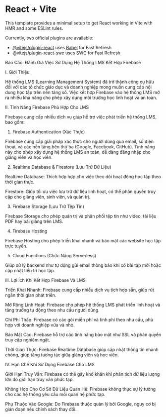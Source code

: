 # React + Vite

This template provides a minimal setup to get React working in Vite with HMR and some ESLint rules.

Currently, two official plugins are available:

- [@vitejs/plugin-react](https://github.com/vitejs/vite-plugin-react/blob/main/packages/plugin-react/README.md) uses [Babel](https://babeljs.io/) for Fast Refresh
- [@vitejs/plugin-react-swc](https://github.com/vitejs/vite-plugin-react-swc) uses [SWC](https://swc.rs/) for Fast Refresh

Báo Cáo: Đánh Giá Việc Sử Dụng Hệ Thống LMS Kết Hợp Firebase

I. Giới Thiệu

Hệ thống LMS (Learning Management System) đã trở thành công cụ hữu đối với các tổ chức giáo dục và doanh nghiệp mong muốn cung cấp nội dung học tập trên nền tảng số. Việc kết hợp Firebase vào hệ thống LMS mở ra nhiều khả năng cho phép xây dựng môi trường học linh hoạt và an toàn.

II. Tính Năng Firebase Phù Hợp Cho LMS

Firebase cung cấp nhiều dịch vụ giúp hỗ trợ việc phát triển hệ thống LMS, bao gồm:

1. Firebase Authentication (Xác Thực)

Firebase cung cấp giải pháp xác thực cho người dùng qua email, số điện thoại, và các nền tảng bên thứ ba (Google, Facebook, GitHub). Tính năng này cho phép xây dựng hệ thống LMS an toàn, dễ dàng đăng nhập cho giảng viên và học viên.

2. Realtime Database & Firestore (Lưu Trữ Dữ Liệu)

Realtime Database: Thích hợp hợp cho việc theo dõi hoạt động học tập theo thời gian thực.

Firestore: Giúp tối ưu việc lưu trữ dữ liệu linh hoạt, có thể phân quyền truy cập cho giảng viên, sinh viên, và quản trị.

3. Firebase Storage (Lưu Trữ Tệp Tin)

Firebase Storage cho phép quản trị và phân phối tệp tin như video, tài liệu PDF hay bài giảng trên LMS.

4. Firebase Hosting

Firebase Hosting cho phép triển khai nhanh và bảo mật các website học tập trực tuyến.

5. Cloud Functions (Chức Năng Serverless)

Giúp xử lý backend như tự động gửi email thông báo khi có bài tập mới hoặc cập nhật tiến trì học tập.

III. Lợi Ích Khi Kết Hợp Firebase Và LMS

Triển Khai Nhanh: Firebase cung cấp nhiều dịch vụ tích hợp sẵn, giúp rút ngắn thời gian phát triển.

Mở Rộng Linh Hoạt: Firebase cho phép hệ thống LMS phát triển linh hoạt và tăng trưởng tự động theo nhu cầu người dùng.

Chi Phí Thấp: Firebase có các gói miễn phí và tính phí theo nhu cầu, phù hợp với doanh nghiệp vừa và nhỏ.

Bảo Mật Cao: Firebase hỗ trợ các tính năng bảo mật như SSL và phân quyền truy cập nghiêm ngặt.

Thời Gian Thực: Firebase Realtime Database giúp cập nhật thông tin nhanh chóng, giúp tăng tương tác giữa giảng viên và học viên.

IV. Hạn Chế Khi Sử Dụng Firebase Cho LMS

Giới Hạn Truy Vấn: Firebase có thể gây khó khăn khi phân tích dữ liệu lượng lớn do giới hạn truy vấn phức tạp.

Không Hợp Cho Cơ Sở Dữ Liệu Quan Hệ: Firebase không thực sự lý tưởng cho các hệ thống yêu cầu mối quan hệ phức tạp.

Phụ Thuộc Vào Google: Do Firebase thuộc quản lý bởi Google, nguy cơ bị gián đoạn nếu chính sách thay đổi.

